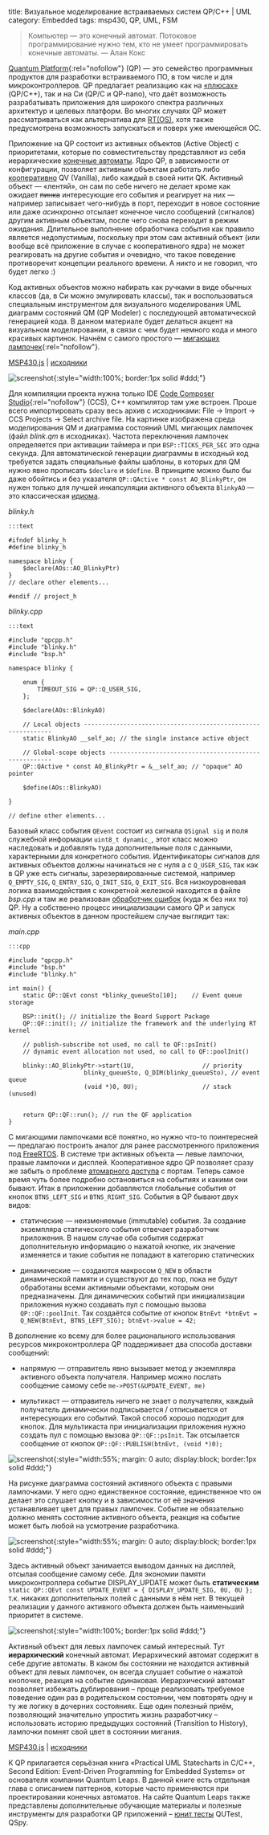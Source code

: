 title: Визуальное моделирование встраиваемых систем QP/C++ | UML
category: Embedded 
tags: msp430, QP, UML, FSM

> Компьютер — это конечный автомат. Потоковое программирование нужно тем, кто не умеет программировать конечные автоматы. — Алан Кокс 

[Quantum Platform](https://www.state-machine.com/){:rel="nofollow"} (QP) — это семейство программных продуктов для разработки встраиваемого ПО, в том числе и для микроконтроллеров. QP предлагает реализацию как на [«плюсах»]({filename}../mcucpp/2017-03-20-mcucpp-introduction/2017-03-20-mcucpp-introduction.md) (QP/C++), так и на Си (QP/C и QP-nano), что даёт возможность разрабатывать приложения для широкого спектра различных архитектур и целевых платформ. Во многих случаях QP может рассматриваться как альтернатива для [RT(OS)]({filename}../freertos/2017-04-26-intro/2017-04-26-intro.md), хотя также предусмотрена возможность запускаться и поверх уже имеющейся ОС.

Приложение на QP состоит из активных объектов (Active Object) с приоритетами, которые по совместительству представляют из себя иерархические [конечные автоматы]({filename}../2012-10-09-finite-state-machine/2012-10-09-finite-state-machine.md). Ядро QP, в зависимости от конфигурации, позволяет активным объектам работать либо [кооперативно]({filename}../picsim/2017-02-05-coroutines/2017-02-05-coroutines.md) QV (Vanilla), либо каждый в своей нити QK. Активный объект — «лентяй», он сам по себе ничего не делает кроме как ожидает <span style="text-decoration:line-through">пинка</span> интересующие его события и реагирует на них — например записывает чего-нибудь в порт, переходит в новое состояние или даже *асинхронно* отсылает конечное число сообщений (сигналов) другим активным объектам, после чего снова переходит в режим ожидания. Длительное выполнение обработчика события как правило является недопустимым, поскольку при этом сам активный объект (или вообще всё приложение в случае с кооперативного ядра) не может реагировать на другие события и очевидно, что такое поведение противоречит концепции реального времени. А никто и не говорил, что будет легко :)

Код активных объектов можно набирать как ручками в виде обычных классов (да, в Си можно эмулировать классы), так и воспользоваться специальным инструментом для визуального моделирования UML диаграмм состояний QM (QP Modeler) c последующей автоматической генерацией кода. В данном материале будет делаться акцент на визуальном моделировании, в связи с чем будет немного кода и много красивых картинок. Начнём с самого простого — [мигающих лампочек](https://state-machine.com/qm/gs_tut.html){:rel="nofollow"}.

[MSP430.js](http://mazko.github.io/MSP430.js/90df829b292e035384d37749bee1e0f7) | [исходники]({attach}blinky-qv-msp430-js.zip)

![screenshot]({attach}blink-statechart.png){:style="width:100%; border:1px solid #ddd;"}

Для компиляции проекта нужна только IDE [Code Composer Studio](http://www.ti.com/tool/ccstudio-msp){:rel="nofollow"} (CCS), C++ компилятор там уже встроен. Проше всего импортировать сразу весь архив с исходниками: File -> Import -> CCS Projects -> Select archive file. На картинке изображена среда моделирования QM и диаграмма состояний UML мигающих лампочек (файл *blink.qm* в исходниках). Частота переключения лампочек определяется при активации таймера и при `BSP::TICKS_PER_SEC` это одна секунда. Для автоматической генерации диаграммы в исходный код требуется задать специальные файлы шаблоны, в которых для QM нужно явно прописать `$declare` и `$define`. В принципе можно было бы даже обойтись и без указателя `QP::QActive * const AO_BlinkyPtr`, он нужен только для лучшей инкапсуляции активного объекта `BlinkyAO` — это классическая [идиома]({filename}../2012-10-08-ansi-c-idioms/2012-10-08-ansi-c-idioms.md).

*blinky.h*

    :::text

    #ifndef blinky_h
    #define blinky_h

    namespace blinky {
        $declare(AOs::AO_BlinkyPtr)
    }
    // declare other elements...

    #endif // project_h

*blinky.cpp*

    :::text

    #include "qpcpp.h"
    #include "blinky.h"
    #include "bsp.h"

    namespace blinky {

        enum {
            TIMEOUT_SIG = QP::Q_USER_SIG,
        };

        $declare(AOs::BlinkyAO)

        // Local objects -------------------------------------------------------------
        static BlinkyAO __self_ao; // the single instance active object

        // Global-scope objects ------------------------------------------------------
        QP::QActive * const AO_BlinkyPtr = &__self_ao; // "opaque" AO pointer

        $define(AOs::BlinkyAO)

    }

    // define other elements...

Базовый класс события `QEvent` состоит из сигнала `QSignal sig` и поля служебной информации `uint8_t dynamic_`, этот класс можно наследовать и добавлять туда дополнительные поля с данными, характерными для конкретного события. Идентификаторы сигналов для активных объектов должны начинаться не с нуля а с `Q_USER_SIG`, так как в QP уже есть сигналы, зарезервированные системой, например `Q_EMPTY_SIG`, `Q_ENTRY_SIG`, `Q_INIT_SIG`, `Q_EXIT_SIG`. Вся низкоуровневая логика взаимодействия с конкретной железкой находится в файле *bsp.cpp* и там же реализован [обработчик ошибок]({filename}../freertos/2017-04-27-hooks/2017-04-27-hooks.md) (куда ж без них то) QP. Ну а собственно процесс инициализации самого QP и запуск активных объектов в данном простейшем случае выглядит так:

*main.cpp*

    :::cpp

    #include "qpcpp.h"
    #include "bsp.h"
    #include "blinky.h"

    int main() {
        static QP::QEvt const *blinky_queueSto[10];    // Event queue storage

        BSP::init(); // initialize the Board Support Package
        QP::QF::init(); // initialize the framework and the underlying RT kernel

        // publish-subscribe not used, no call to QF::psInit()
        // dynamic event allocation not used, no call to QF::poolInit()

        blinky::AO_BlinkyPtr->start(1U,                   // priority
                         blinky_queueSto, Q_DIM(blinky_queueSto), // event queue
                         (void *)0, 0U);                  // stack (unused)


        return QP::QF::run(); // run the QF application
    }

С мигающими лампочками всё понятно, но нужно что-то поинтересней — предлагаю построить аналог для ранее рассмотренного приложения под [FreeRTOS]({filename}../freertos/2017-04-29-event/2017-04-29-event.md). В системе три активных объекта — левые лампочки, правые лампочки и дисплей. Кооперативное ядро QP позволяет сразу же забыть о проблеме [атомарного доступа]({filename}../freertos/2017-04-28-mutex/2017-04-28-mutex.md) с портам. Теперь самое время чуть более подробно остановиться на событиях и какими они бывают. Итак в приложении добавляются глобальные события от кнопок `BTNS_LEFT_SIG` и `BTNS_RIGHT_SIG`. События в QP бывают двух видов:

 - статические — неизменяемые (immutable) события. За создание экземпляра статического события отвечает разработчик приложения. В нашем случае оба события содержат дополнительную информацию о нажатой кнопке, их значение изменяется и такие события не попадают в категорию статических

 - динамические — создаются макросом `Q_NEW` в области динамической памяти и существуют до тех пор, пока не будут обработаны всеми активными объектами, которым они предназначены. Для динамических событий при инициализации приложения нужно создавать пул с помощью вызова `QP::QF::poolInit`. Так создаётся событие от кнопок `BtnEvt *btnEvt = Q_NEW(BtnEvt, BTNS_LEFT_SIG); btnEvt->value = 42;`

В дополнение ко всему для более рационального использования ресурсов микроконтроллера QP поддерживает два способа доставки сообщений:

 - напрямую — отправитель явно вызывает метод у экземпляра активного объекта получателя. Например можно послать сообщение самому себе `me->POST(&UPDATE_EVENT, me)`

 - мультикаст — отправитель ничего не знает о получателях, каждый получатель динамически подписывается / отписывается от интересующих его событий. Такой способ хорошо подходит для кнопок. Для мультикаста при инициализации приложения нужно создать пул с помощью вызова `QP::QF::psInit`. Так отсылается сообщение от кнопок `QP::QF::PUBLISH(btnEvt, (void *)0);`

![screenshot]({attach}r.png){:style="width:55%; margin: 0 auto; display:block; border:1px solid #ddd;"}

На рисунке диаграмма состояний активного объекта с правыми лампочками. У него одно единственное состояние, единственное что он делает это слушает кнопку и в зависимости от её значения устанавливает цвет для правых лампочек. Событие не обязательно должно менять состояние активного объекта, реакция на событие может быть любой на усмотрение разработчика.

![screenshot]({attach}d.png){:style="width:55%; margin: 0 auto; display:block; border:1px solid #ddd;"}

Здесь активный объект занимается выводом данных на дисплей, отсылая сообщение самому себе. Для экономии памяти микроконтроллера событие DISPLAY_UPDATE может быть **статическим** `static QP::QEvt const UPDATE_EVENT = { DISPLAY_UPDATE_SIG, 0U, 0U };` т.к. никаких дополнительных полей с данными в нём нет. В текущей реализации у данного активного объекта должен быть наименьший приоритет в системе.

![screenshot]({attach}l.png){:style="width:100%; border:1px solid #ddd;"}

Активный объект для левых лампочек самый интересный. Тут **иерархический** конечный автомат. Иерархический автомат содержит в себе другие автоматы. В каком бы состоянии не находится активный объект для левых лампочек, он всегда слушает событие о нажатой кнопочке, реакция на событие одинаковая. Иерархический автомат позволяет избежать дублирования – проще реализовать требуемое поведение один раз в родительском состоянии, чем повторять одну и ту же логику в дочерних состояниях. Еще один полезный приём, позволяющий значительно упростить жизнь разработчику – использовать историю предыдущих состояний (Transition to History), лампочки помнят свой цвет в состоянии мигания.  

[MSP430.js](http://mazko.github.io/MSP430.js/bd5dbe0259a4c493e612fd8f3fa3fbd3) | [исходники]({attach}3ao-qv-msp430-js.zip)

К QP прилагается серьёзная книга «Practical UML Statecharts in C/C++, Second Edition: Event-Driven Programming for Embedded Systems» от основателя компании Quantum Leaps. В данной книге есть отдельная глава с описанием паттернов, которые часто применяются при проектировании конечных автоматов. На сайте Quantum Leaps также представлены дополнительные обучающие материалы и полезные инструменты для разработки QP приложений – [юнит тесты]({filename}../2014-03-29-tdd-ceedling-for-microchips-pics/2014-03-29-tdd-ceedling-for-microchips-pics.md) QUTest, QSpy.